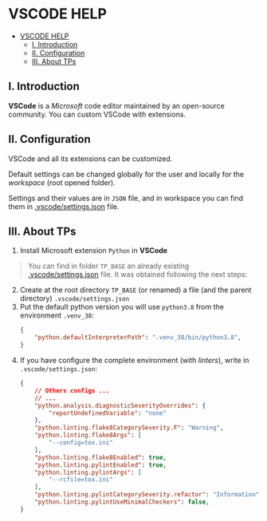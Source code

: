 VSCODE HELP
===========

- [VSCODE HELP](#vscode-help)
  - [I. Introduction](#i-introduction)
  - [II. Configuration](#ii-configuration)
  - [III. About TPs](#iii-about-tps)

I. Introduction
---------------

**VSCode** is a *Microsoft* code editor maintained by an open-source community. You can custom VSCode with extensions.

II. Configuration
-----------------

VSCode and all its extensions can be customized.

Default settings can be changed globally for the user and locally for the *workspace* (root opened folder).

Settings and their values are in `JSON` file, and in workspace you can find them in [.vscode/settings.json](../.vscode/settings.json) file.

III. About TPs
--------------

1. Install Microsoft extension `Python` in **VSCode**

> You can find in folder `TP_BASE` an already existing [.vscode/settings.json](../.vscode/settings.json) file. It was obtained following the next steps:

2. Create at the root directory `TP_BASE` (or renamed) a file (and the parent directory) `.vscode/settings.json`
3. Put the default python version you will use `python3.8` from the environment `.venv_38`:
    ```json
    {
        "python.defaultInterpreterPath": ".venv_38/bin/python3.8",
    }
    ```
4. If you have configure the complete environment (with *linters*), write in `.vscode/settings.json`:
    ```json
    {
        // Others configs ...
        // ...
        "python.analysis.diagnosticSeverityOverrides": {
            "reportUndefinedVariable": "none"
        },
        "python.linting.flake8CategorySeverity.F": "Warning",
        "python.linting.flake8Args": [
            "--config=tox.ini"
        ],
        "python.linting.flake8Enabled": true,
        "python.linting.pylintEnabled": true,
        "python.linting.pylintArgs": [
            "--rcfile=tox.ini"
        ],
        "python.linting.pylintCategorySeverity.refactor": "Information",
        "python.linting.pylintUseMinimalCheckers": false,
    }
    ```

